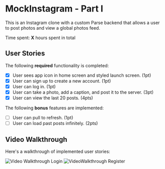 # MockInstagram - Part I

This is an Instagram clone with a custom Parse backend that allows a user to post photos and view a global photos feed.

Time spent: **X** hours spent in total

## User Stories

The following **required** functionality is completed:

- [x] User sees app icon in home screen and styled launch screen. (1pt)
- [x] User can sign up to create a new account. (1pt)
- [x] User can log in. (1pt)
- [x] User can take a photo, add a caption, and post it to the server. (3pt)
- [x] User can view the last 20 posts. (4pts)

The following **bonus** features are implemented:

- [ ] User can pull to refresh. (1pt)
- [ ] User can load past posts infinitely. (2pts)

## Video Walkthrough

Here's a walkthrough of implemented user stories:

![Video Walkthrough Login](https://user-images.githubusercontent.com/47136977/137062585-17cba7e8-b1e3-46db-bbd3-672f959608ba.gif)
![VideoWalkthrough Register](https://user-images.githubusercontent.com/47136977/137063120-1c5c0ae2-536c-4d7b-80d7-7d25cafa9690.gif)

